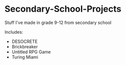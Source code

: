 # Secondary-School-Projects
Stuff I've made in grade 9-12 from secondary school

Includes:
- DESOCRETE
- Brickbreaker
- Untitled RPG Game
- Turing Miami
